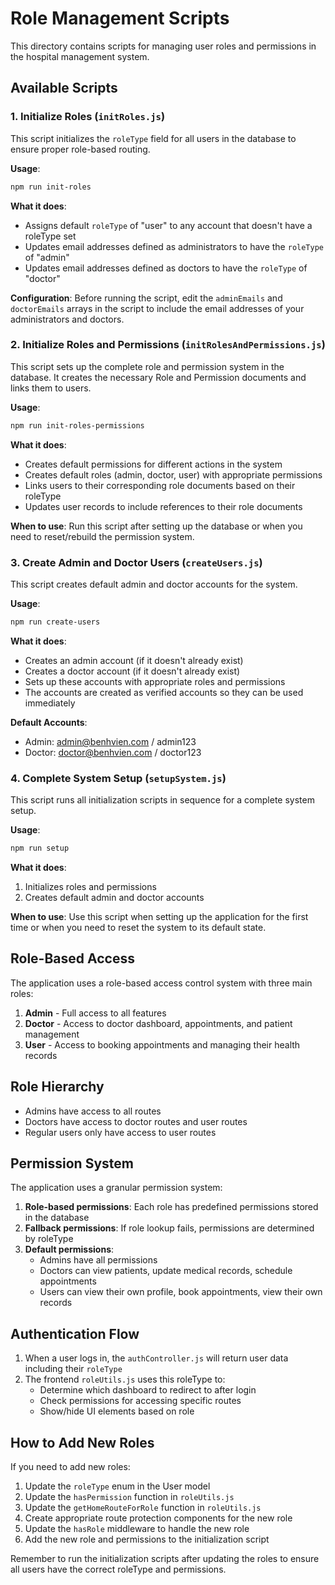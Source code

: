 # Role Management Scripts

This directory contains scripts for managing user roles and permissions in the hospital management system.

## Available Scripts

### 1. Initialize Roles (`initRoles.js`)

This script initializes the `roleType` field for all users in the database to ensure proper role-based routing.

**Usage**:
```bash
npm run init-roles
```

**What it does**:
- Assigns default `roleType` of "user" to any account that doesn't have a roleType set
- Updates email addresses defined as administrators to have the `roleType` of "admin"
- Updates email addresses defined as doctors to have the `roleType` of "doctor"

**Configuration**:
Before running the script, edit the `adminEmails` and `doctorEmails` arrays in the script to include the email addresses of your administrators and doctors.

### 2. Initialize Roles and Permissions (`initRolesAndPermissions.js`)

This script sets up the complete role and permission system in the database. It creates the necessary Role and Permission documents and links them to users.

**Usage**:
```bash
npm run init-roles-permissions
```

**What it does**:
- Creates default permissions for different actions in the system
- Creates default roles (admin, doctor, user) with appropriate permissions
- Links users to their corresponding role documents based on their roleType
- Updates user records to include references to their role documents

**When to use**:
Run this script after setting up the database or when you need to reset/rebuild the permission system.

### 3. Create Admin and Doctor Users (`createUsers.js`)

This script creates default admin and doctor accounts for the system.

**Usage**:
```bash
npm run create-users
```

**What it does**:
- Creates an admin account (if it doesn't already exist)
- Creates a doctor account (if it doesn't already exist)
- Sets up these accounts with appropriate roles and permissions
- The accounts are created as verified accounts so they can be used immediately

**Default Accounts**:
- Admin: admin@benhvien.com / admin123
- Doctor: doctor@benhvien.com / doctor123

### 4. Complete System Setup (`setupSystem.js`)

This script runs all initialization scripts in sequence for a complete system setup.

**Usage**:
```bash
npm run setup
```

**What it does**:
1. Initializes roles and permissions
2. Creates default admin and doctor accounts

**When to use**:
Use this script when setting up the application for the first time or when you need to reset the system to its default state.

## Role-Based Access

The application uses a role-based access control system with three main roles:

1. **Admin** - Full access to all features
2. **Doctor** - Access to doctor dashboard, appointments, and patient management
3. **User** - Access to booking appointments and managing their health records

## Role Hierarchy

- Admins have access to all routes
- Doctors have access to doctor routes and user routes
- Regular users only have access to user routes

## Permission System

The application uses a granular permission system:

1. **Role-based permissions**: Each role has predefined permissions stored in the database
2. **Fallback permissions**: If role lookup fails, permissions are determined by roleType
3. **Default permissions**:
   - Admins have all permissions
   - Doctors can view patients, update medical records, schedule appointments
   - Users can view their own profile, book appointments, view their own records

## Authentication Flow

1. When a user logs in, the `authController.js` will return user data including their `roleType`
2. The frontend `roleUtils.js` uses this roleType to:
   - Determine which dashboard to redirect to after login
   - Check permissions for accessing specific routes
   - Show/hide UI elements based on role

## How to Add New Roles

If you need to add new roles:

1. Update the `roleType` enum in the User model
2. Update the `hasPermission` function in `roleUtils.js`
3. Update the `getHomeRouteForRole` function in `roleUtils.js`
4. Create appropriate route protection components for the new role
5. Update the `hasRole` middleware to handle the new role
6. Add the new role and permissions to the initialization script

Remember to run the initialization scripts after updating the roles to ensure all users have the correct roleType and permissions. 